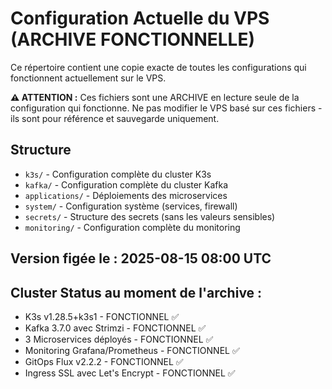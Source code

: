 # Configuration Actuelle du VPS (ARCHIVE FONCTIONNELLE)

Ce répertoire contient une copie exacte de toutes les configurations qui fonctionnent actuellement sur le VPS.

**⚠️ ATTENTION :** Ces fichiers sont une ARCHIVE en lecture seule de la configuration qui fonctionne. 
Ne pas modifier le VPS basé sur ces fichiers - ils sont pour référence et sauvegarde uniquement.

## Structure

- `k3s/` - Configuration complète du cluster K3s
- `kafka/` - Configuration complète du cluster Kafka 
- `applications/` - Déploiements des microservices
- `system/` - Configuration système (services, firewall)
- `secrets/` - Structure des secrets (sans les valeurs sensibles)
- `monitoring/` - Configuration complète du monitoring

## Version figée le : 2025-08-15 08:00 UTC

## Cluster Status au moment de l'archive :
- K3s v1.28.5+k3s1 - FONCTIONNEL ✅
- Kafka 3.7.0 avec Strimzi - FONCTIONNEL ✅  
- 3 Microservices déployés - FONCTIONNEL ✅
- Monitoring Grafana/Prometheus - FONCTIONNEL ✅
- GitOps Flux v2.2.2 - FONCTIONNEL ✅
- Ingress SSL avec Let's Encrypt - FONCTIONNEL ✅